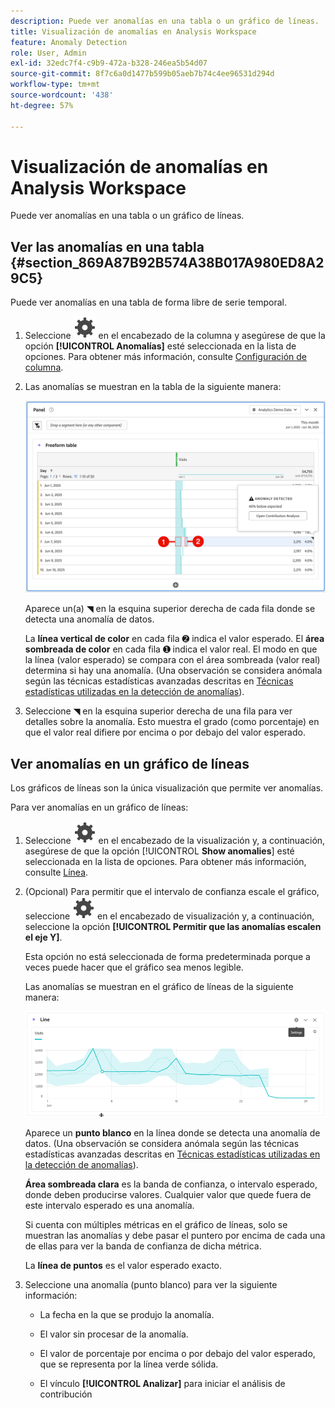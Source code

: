 ```yaml
---
description: Puede ver anomalías en una tabla o un gráfico de líneas.
title: Visualización de anomalías en Analysis Workspace
feature: Anomaly Detection
role: User, Admin
exl-id: 32edc7f4-c9b9-472a-b328-246ea5b54d07
source-git-commit: 8f7c6a0d1477b599b05aeb7b74c4ee96531d294d
workflow-type: tm+mt
source-wordcount: '438'
ht-degree: 57%

---
```


# Visualización de anomalías en Analysis Workspace

Puede ver anomalías en una tabla o un gráfico de líneas.

## Ver las anomalías en una tabla {#section_869A87B92B574A38B017A980ED8A29C5}

Puede ver anomalías en una tabla de forma libre de serie temporal.

1. Seleccione ![Setting](/help/assets/icons/Setting.svg) en el encabezado de la columna y asegúrese de que la opción **[!UICONTROL Anomalías]** esté seleccionada en la lista de opciones. Para obtener más información, consulte [Configuración de columna](/help/analyze/analysis-workspace/visualizations/freeform-table/column-row-settings/column-settings.md).

1. Las anomalías se muestran en la tabla de la siguiente manera:

   ![Anomalías detectadas](assets/anomaly-detected.png)

   Aparece un(a) ◥ en la esquina superior derecha de cada fila donde se detecta una anomalía de datos.

   La **línea vertical de color** en cada fila ➋ indica el valor esperado. El **área sombreada de color** en cada fila ➊ indica el valor real. El modo en que la línea (valor esperado) se compara con el área sombreada (valor real) determina si hay una anomalía. (Una observación se considera anómala según las técnicas estadísticas avanzadas descritas en [Técnicas estadísticas utilizadas en la detección de anomalías](/help/analyze/analysis-workspace/c-anomaly-detection/statistics-anomaly-detection.md)).

1. Seleccione ◥ en la esquina superior derecha de una fila para ver detalles sobre la anomalía. Esto muestra el grado (como porcentaje) en que el valor real difiere por encima o por debajo del valor esperado.

## Ver anomalías en un gráfico de líneas

Los gráficos de líneas son la única visualización que permite ver anomalías.

Para ver anomalías en un gráfico de líneas:

1. Seleccione ![Setting](/help/assets/icons/Setting.svg) en el encabezado de la visualización y, a continuación, asegúrese de que la opción [!UICONTROL **Show anomalies**] esté seleccionada en la lista de opciones. Para obtener más información, consulte [Línea](/help/analyze/analysis-workspace/visualizations/line.md).

1. (Opcional) Para permitir que el intervalo de confianza escale el gráfico, seleccione ![Configuración](/help/assets/icons/Setting.svg) en el encabezado de visualización y, a continuación, seleccione la opción **[!UICONTROL Permitir que las anomalías escalen el eje Y]**.

   Esta opción no está seleccionada de forma predeterminada porque a veces puede hacer que el gráfico sea menos legible.

   Las anomalías se muestran en el gráfico de líneas de la siguiente manera:

   ![Visualización de línea detectada por anomalía](assets/anomaly-detected-line.gif)

   Aparece un **punto blanco** en la línea donde se detecta una anomalía de datos. (Una observación se considera anómala según las técnicas estadísticas avanzadas descritas en [Técnicas estadísticas utilizadas en la detección de anomalías](/help/analyze/analysis-workspace/c-anomaly-detection/statistics-anomaly-detection.md)).

   **Área sombreada clara** es la banda de confianza, o intervalo esperado, donde deben producirse valores. Cualquier valor que quede fuera de este intervalo esperado es una anomalía.

   Si cuenta con múltiples métricas en el gráfico de líneas, solo se muestran las anomalías y debe pasar el puntero por encima de cada una de ellas para ver la banda de confianza de dicha métrica.

   La **línea de puntos** es el valor esperado exacto.

1. Seleccione una anomalía (punto blanco) para ver la siguiente información:

   * La fecha en la que se produjo la anomalía.

   * El valor sin procesar de la anomalía.

   * El valor de porcentaje por encima o por debajo del valor esperado, que se representa por la línea verde sólida.

   * El vínculo **[!UICONTROL Analizar]** para iniciar el análisis de contribución






